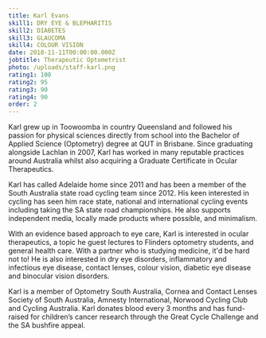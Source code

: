 ```yaml
---
title: Karl Evans
skill1: DRY EYE & BLEPHARITIS
skill2: DIABETES
skill3: GLAUCOMA
skill4: COLOUR VISION
date: 2018-11-11T00:00:00.000Z
jobtitle: Therapeutic Optometrist
photo: /uploads/staff-karl.png
rating1: 100
rating2: 95
rating3: 90
rating4: 90
order: 2
---
```


Karl grew up in Toowoomba in country Queensland and followed his passion for physical sciences directly from school into the Bachelor of Applied Science (Optometry) degree at QUT in Brisbane. Since graduating alongside Lachlan in 2007, Karl has worked in many reputable practices around Australia whilst also acquiring a Graduate Certificate in Ocular Therapeutics.

Karl has called Adelaide home since 2011 and has been a member of the South Australia state road cycling team since 2012.
His keen interested in cycling has seen him race state, national and international cycling events including taking the SA state road championships. He also supports independent media, locally made products where possible, and minimalism.

With an evidence based approach to eye care, Karl is interested in ocular therapeutics, a topic he guest lectures to Flinders optometry students, and general health care. With a partner who is studying medicine, it'd be hard not to! He is also interested in dry eye disorders, inflammatory and infectious eye disease, contact lenses, colour vision, diabetic eye disease and binocular vision disorders.

Karl is a member of Optometry South Australia, Cornea and Contact Lenses Society of South Australia, Amnesty International, Norwood Cycling Club and Cycling Australia. Karl donates blood every 3 months and has fund-raised for children’s cancer research through the Great Cycle Challenge and the SA bushfire appeal.
